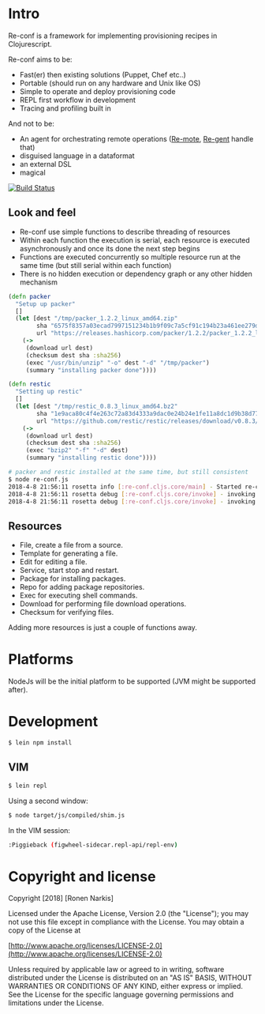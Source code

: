 # Intro

Re-conf is a framework for implementing provisioning recipes in Clojurescript.

Re-conf aims to be:

* Fast(er) then existing solutions (Puppet, Chef etc..)
* Portable (should run on any hardware and Unix like OS)
* Simple to operate and deploy provisioning code
* REPL first workflow in development
* Tracing and profiling built in

And not to be:

* An agent for orchestrating remote operations ([Re-mote](https://github.com/re-ops/re-mote), [Re-gent](https://github.com/re-ops/re-gent) handle that)
* disguised language in a dataformat
* an external DSL
* magical


[![Build Status](https://travis-ci.org/re-ops/re-conf.png)](https://travis-ci.org/re-ops/re-conf)

## Look and feel

* Re-conf use simple functions to describe threading of resources
* Within each function the execution is serial, each resource is executed asynchronously and once its done the next step begins
* Functions are executed concurrently so multiple resource run at the same time (but still serial within each function)
* There is no hidden execution or dependency graph or any other hidden mechanism

```clojure
(defn packer
  "Setup up packer"
  []
  (let [dest "/tmp/packer_1.2.2_linux_amd64.zip"
        sha "6575f8357a03ecad7997151234b1b9f09c7a5cf91c194b23a461ee279d68c6a8"
        url "https://releases.hashicorp.com/packer/1.2.2/packer_1.2.2_linux_amd64.zip"]
    (->
     (download url dest)
     (checksum dest sha :sha256)
     (exec "/usr/bin/unzip" "-o" dest "-d" "/tmp/packer")
     (summary "installing packer done"))))

(defn restic
  "Setting up restic"
  []
  (let [dest "/tmp/restic_0.8.3_linux_amd64.bz2"
        sha "1e9aca80c4f4e263c72a83d4333a9dac0e24b24e1fe11a8dc1d9b38d77883705"
        url "https://github.com/restic/restic/releases/download/v0.8.3/restic_0.8.3_linux_amd64.bz2"]
    (->
     (download url dest)
     (checksum dest sha :sha256)
     (exec "bzip2" "-f" "-d" dest)
     (summary "installing restic done"))))
```

```bash
# packer and restic installed at the same time, but still consistent
$ node re-conf.js
2018-4-8 21:56:11 rosetta info [:re-conf.cljs.core/main] - Started re-conf
2018-4-8 21:56:11 rosetta debug [:re-conf.cljs.core/invoke] - invoking packer
2018-4-8 21:56:11 rosetta debug [:re-conf.cljs.core/invoke] - invoking restic
```

## Resources

 * File, create a file from a source.
 * Template for generating a file.
 * Edit for editing a file.
 * Service, start stop and restart.
 * Package for installing packages.
 * Repo for adding package repositories.
 * Exec for executing shell commands.
 * Download for performing file download operations.
 * Checksum for verifying files.

Adding more resources is just a couple of functions away.

# Platforms

NodeJs will be the initial platform to be supported (JVM might be supported after).

# Development

```bash
$ lein npm install
```

## VIM

```bash
$ lein repl
```

Using a second window:

```bash
$ node target/js/compiled/shim.js
```

In the VIM session:

```bash
:Piggieback (figwheel-sidecar.repl-api/repl-env)
```

# Copyright and license

Copyright [2018] [Ronen Narkis]

Licensed under the Apache License, Version 2.0 (the "License");
you may not use this file except in compliance with the License.
You may obtain a copy of the License at

  [http://www.apache.org/licenses/LICENSE-2.0](http://www.apache.org/licenses/LICENSE-2.0)

Unless required by applicable law or agreed to in writing, software
distributed under the License is distributed on an "AS IS" BASIS,
WITHOUT WARRANTIES OR CONDITIONS OF ANY KIND, either express or implied.
See the License for the specific language governing permissions and
limitations under the License.
